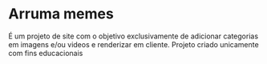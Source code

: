 # Arruma memes
É um projeto de site com o objetivo exclusivamente de adicionar categorias em imagens e/ou videos e renderizar em cliente. Projeto criado unicamente com fins educacionais